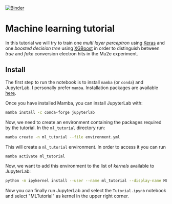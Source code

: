 [![Binder](https://mybinder.org/badge_logo.svg)](https://mybinder.org/v2/gh/soleti/ml_tutorial/HEAD?labpath=Tutorial.ipynb)

# Machine learning tutorial

In this tutorial we will try to train one _multi layer perceptron_ using [Keras](https://keras.io) and one _boosted decision tree_ using [XGBoost](https://xgboost.readthedocs.io/en/stable/) in order to distinguish between _true_ and _fake_ conversion electron hits in the Mu2e experiment.

## Install

The first step to run the notebook is to install `mamba` (or `conda`) and JupyterLab. I personally prefer `mamba`. Installation packages are available [here](https://github.com/conda-forge/miniforge#mambaforge).

Once you have installed Mamba, you can install JupyterLab with:

```bash
mamba install -c conda-forge jupyterlab
```

Now, we need to create an environment containing the packages required by the tutorial. In the `ml_tutorial` directory run:

```bash
mamba create -n ml_tutorial --file environment.yml
```

This will create a `ml_tutorial` environment. In order to access it you can run
```bash
mamba activate ml_tutorial
```
Now, we want to add this environment to the list of _kernels_ available to JupyterLab:
```bash
python -m ipykernel install --user --name ml_tutorial --display-name MLTutorial
```

Now you can finally run JupyterLab and select the `Tutorial.ipynb` notebook and select "MLTutorial" as kernel in the upper right corner.
